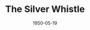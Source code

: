 ---
title: The Silver Whistle
date: 1950-05-19
closing_date: 1950-05-27
layout: productions
playbill:
Theatre: Theatre Jacksonville
Venue: Little Theatre
cast:
- Detective Shay: Jack Harrell
- Emmet: E.L. Patton, Jr.
- Miss Hoadley: Edna Spindel
- Miss Tripp: Suzanne Pallister
- Mr. Beebe: Don Heebner
- Mr. Cherry: Richard Kaszner
- Mrs. Gross: Carolina Rawls
- Mrs. Hanmer: Jean Heebner
- Mrs. Sampler: Peggy Gift
- Oliver T. Erwenter: Paul Geisenhof
- Reverend Watson: James W. Reed
- The Bishop: Ray Winstead
crew:
- Director: Paul E. Geisenhof
- Light Controls: Natalie Clarke
- Make-up Assistant:
  - Jocelyn Brown
  - Eula Mae Snow
  - Helen List
  - Grace Miles
  - Cornelia Sheftall
  - Jewell Slappey
  - Laurel Barton
  - Barbara Bassett
  - Jay Harder
  - Franklin Adams
  - Hobson Blackmon
- Make-up Chairman: Jane Porter
- Properties Chairman: Margaret Lafferty
- Property Assistant:
  - Edith Price
  - Vonnie Patton
- Scene construction:
  - Larry Zell
  - Bill Gibbs
  - Lee Schultz
  - Carl Fleming
  - Phyllis Fleming
  - L.J. Gift
  - Jim White
  - Dave Salter
  - Byron Parker
  - Natalie Clarke
  - Maudie LeBrun
- Set and Lighting Design: Duke LeBrun
- Set Art Work: Jim White
- Stage Manager:
  - Sue Miller
  - L.J. Gift
- Theatre-front Posters: Jim White
- Wardrobe Assistant:
  - Doris Leonard
  - June Stoy
  - Polly Clendenning
  - Karen O'Shaughnessy
  - Su Hawkins
- Wardrobe Coordinator: Jewett Ashley
orchestra:
---